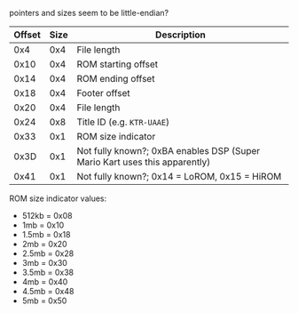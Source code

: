 pointers and sizes seem to be little-endian?

Offset | Size | Description
--- | --- | ---
0x4 | 0x4 | File length
0x10 | 0x4 | ROM starting offset
0x14 | 0x4 | ROM ending offset
0x18 | 0x4 | Footer offset
0x20 | 0x4 | File length
0x24 | 0x8 | Title ID (e.g. `KTR-UAAE`)
0x33 | 0x1 | ROM size indicator
0x3D | 0x1 | Not fully known?; 0xBA enables DSP (Super Mario Kart uses this apparently)
0x41 | 0x1 | Not fully known?; 0x14 = LoROM, 0x15 = HiROM

ROM size indicator values:
* 512kb = 0x08
* 1mb = 0x10
* 1.5mb = 0x18
* 2mb = 0x20
* 2.5mb = 0x28
* 3mb = 0x30
* 3.5mb = 0x38
* 4mb = 0x40
* 4.5mb = 0x48
* 5mb = 0x50
